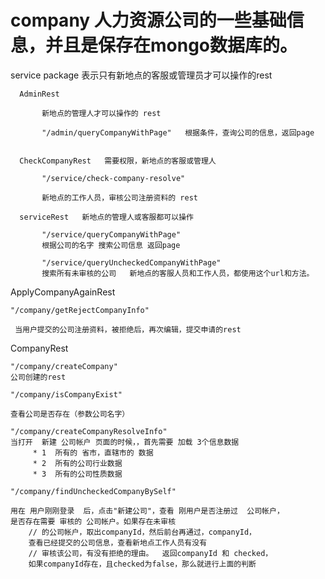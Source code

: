 # company  人力资源公司的一些基础信息，并且是保存在mongo数据库的。


service package  表示只有新地点的客服或管理员才可以操作的rest

      AdminRest
      
           新地点的管理人才可以操作的 rest
           
           "/admin/queryCompanyWithPage"   根据条件，查询公司的信息，返回page
           

      CheckCompanyRest   需要权限，新地点的客服或管理人
         
           "/service/check-company-resolve"
           
           新地点的工作人员，审核公司注册资料的 rest
           
      serviceRest   新地点的管理人或客服都可以操作
      
           "/service/queryCompanyWithPage"
           根据公司的名字 搜索公司信息 返回page
           
           "/service/queryUncheckedCompanyWithPage"
           搜索所有未审核的公司   新地点的客服人员和工作人员，都使用这个url和方法。

     
ApplyCompanyAgainRest

    "/company/getRejectCompanyInfo"  
    
     当用户提交的公司注册资料，被拒绝后，再次编辑，提交申请的rest
     

     
CompanyRest

    "/company/createCompany"
    公司创建的rest
    
    "/company/isCompanyExist"
    
    查看公司是否存在（参数公司名字）
    
    "/company/createCompanyResolveInfo"
    当打开  新建 公司帐户 页面的时候，，首先需要 加载 3个信息数据
         * 1  所有的 省市，直辖市的 数据
         * 2  所有的公司行业数据
         * 3  所有的公司性质数据
         
    "/company/findUncheckedCompanyBySelf"
    
    用在 用户刚刚登录  后，点击"新建公司"，查看 刚用户是否注册过  公司帐户，
    是否存在需要 审核的 公司帐户。如果存在未审核
        // 的公司帐户，取出companyId，然后前台再通过，companyId，
        查看已经提交的公司信息，查看新地点工作人员有没有
        // 审核该公司，有没有拒绝的理由。  返回companyId 和 checked，
        如果companyId存在，且checked为false，那么就进行上面的判断
        
        
    
